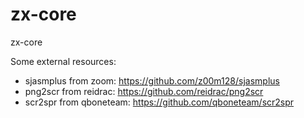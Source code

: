# zx-core
zx-core

Some external resources:

* sjasmplus from zoom: https://github.com/z00m128/sjasmplus
* png2scr from reidrac: https://github.com/reidrac/png2scr
* scr2spr from qboneteam: https://github.com/qboneteam/scr2spr


